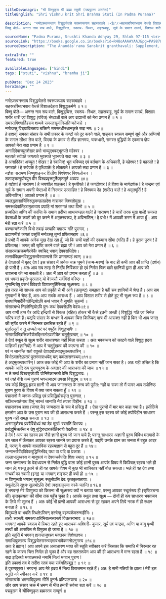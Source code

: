 ```yaml
---
titleDevanagri: "श्री विष्णुकृत श्री ब्रह्मा स्तुती (पद्मपुराण अंतर्गत)"
titleEnglish: "Shri Vishnu krit Shri Brahma Stuti (In Padma Purana)"

description: "नमोऽस्त्वनन्ताय विशुद्धचेतसे स्वरूपरूपाय सहस्रबाहवे ।<br/>सहस्ररश्मिप्रभवाय वेधसे विशालदेहाय विशुद्धकर्मणे ॥ १॥
विष्णु बोले— अनन्त नाम रूप वाले, विशुद्धचित्त, स्वरूप- स्थित, सहस्रबाहु, सूर्य के समान समर्थ, विशाल शरीर धारी एवं विशुद्ध (पवित्र) चेष्टाओं वाले आप ब्रह्माजी को मेरा प्रणाम है ॥ १ ॥"

sourceName: "Padma Purana, Srushti Khanda Adhyay 29, Shlok 97-115 <br>( पद्मपुराण, सृष्टीखंड, अध्याय २९, श्लोक ९७ - ११५ )"
sourceLink: "https://books.google.co.in/books?id=R48oAAAAYAAJ&pg=PA987&lpg=PA987&dq=%E0%A4%A8%E0%A4%AE%E0%A5%8B%E0%A4%BD%E0%A4%B8%E0%A5%8D%E0%A4%A4%E0%A5%8D%E0%A4%B5%E0%A4%A8%E0%A4%A8%E0%A5%8D%E0%A4%A4%E0%A4%BE%E0%A4%AF+%E0%A4%B5%E0%A4%BF%E0%A4%B6%E0%A5%81%E0%A4%A6%E0%A5%8D%E0%A4%A7%E0%A4%9A%E0%A5%87%E0%A4%A4%E0%A4%B8%E0%A5%87+%E0%A4%B8%E0%A5%8D%E0%A4%B5%E0%A4%B0%E0%A5%82%E0%A4%AA%E0%A4%B0%E0%A5%82%E0%A4%AA%E0%A4%BE%E0%A4%AF+%E0%A4%B8%E0%A4%B9%E0%A4%B8%E0%A5%8D%E0%A4%B0%E0%A4%AC%E0%A4%BE%E0%A4%B9%E0%A4%B5%E0%A5%87+%E0%A5%A4&source=bl&ots=QX0ABqaYQG&sig=ACfU3U23CUhsG73eoHSZHOyolTuQc9pUsA&hl=en&sa=X&ved=2ahUKEwin1camzaiDAxUyMlkFHYGYDtUQ6AF6BAgJEAM"
sourceDescription: "The Ánandás'rama Sanskrit granthavali: Supplement, Volume 3"

extraInfo: ""
featured: true

availableLanguages: ["hindi"]
tags: ["stuti", "vishnu", "bramha ji"]

pubDate: "Dec 24 2023"
heroImage: ""
---
```

<div class="sanskrit-shlok">नमोऽस्त्वनन्ताय विशुद्धचेतसे स्वरूपरूपाय सहस्रबाहवे ।<br/>सहस्ररश्मिप्रभवाय वेधसे विशालदेहाय विशुद्धकर्मणे ॥ १॥<br/></div><div class="hindi-translation translation">विष्णु बोले— अनन्त नाम रूप वाले, विशुद्धचित्त, स्वरूप- स्थित, सहस्रबाहु, सूर्य के समान समर्थ, विशाल शरीर धारी एवं विशुद्ध (पवित्र) चेष्टाओं वाले आप ब्रह्माजी को मेरा प्रणाम है ॥ १ ॥<br/></div><div class="sanskrit-shlok">समस्तविश्वार्तिहराय शम्भवे समस्तसूर्यानिलतिग्मतेजसे ।<br/>नमोऽस्तु विदयावितताय चक्रिणे समस्तधीस्थानकृते सदा नमः ॥ २॥<br/></div><div class="hindi-translation translation">हे ब्रह्मन्! समस्त संसार के सभी प्रकार के कष्टों को दूर करने वाले, शङ्कर स्वरूप सम्पूर्ण सूर्य और अग्नियों के समान तीक्ष्ण तेज वाले, विदया के प्रभाव से तीव्र ज्ञानमय, चक्रधारी, समस्त बुद्धियों के एकमात्र ज्ञेय आपको मेरा सदा प्रणाम है ॥ २ ॥<br/></div><div class="sanskrit-shlok">अनादिदेवाच्युतशेखर प्रभो भाव्युद्भवद्भूतपते महेश्वर ।<br/>महत्पते सर्वपते जगत्पते भुवस्पते भुवनपते सदा नमः ॥ ३ ॥<br/></div><div class="hindi-translation translation">हे अनादिदेव! अच्युत ! शेखर ! हे स्वामिन्! भूत भविष्यद् एवं वर्तमान के अधिकारी, हे महेश्वर ! हे महत्पते ! हे जगत्पते ! हे सर्वपते! हे पृथ्विपते! हे लोकपते ! आपको सदा प्रणाम है ॥ ३ ॥<br/></div><div class="sanskrit-shlok">यज्ञेश नारायण जिष्णुशङ्कर क्षितीश विश्वेश्वर विश्वलोचन ।<br/>शशाङ्कसूर्याच्युत वीर विश्वप्रवृत्तमूर्तेऽमृतमूर्त अव्यय ॥४॥<br/></div><div class="hindi-translation translation">हे यज्ञेश! हे नारायण ! हे जयशील शङ्कर ! हे पृथ्वीपते ! हे जगदीश्वर ! हे विश्व के मार्गदर्शक ! हे चन्द्रमा एवं सूर्य के समान अपनी चेष्टाओं में निरन्तर उत्साहित ! हे विश्वमय देह (शरीर) वाले ! हे अमृतमूर्ति ! हे अविनाशिन् ! आपको प्रणाम है ॥ ४ ॥<br/></div><div class="sanskrit-shlok">ज्वलद्धताशार्चिनिरुद्धमण्डलप्रदेश नारायण विश्वतोमुख ।<br/>समस्तदेवार्तिहरामृताव्यय प्रपाहि मां शरणगतं तथा विभो ॥ ५ ॥<br/></div><div class="hindi-translation translation">प्रज्वलित अग्नि की कान्ति के समान प्रदीप्त आभामण्डल वाले! हे नारायण ! हे चारों तरफ मुख वाले! समस्त देवताओं के कष्टों को दूर करने में अमृतस्वरूप, हे अविनाशिन् ! हे प्रभो ! मैं आपकी शरण में आया हूँ। आप मेरी रक्षा करें ॥ ५ ॥<br/></div><div class="sanskrit-shlok">वक्त्राण्यनेकानि विभो तवाहं पश्यामि यज्ञस्य गतिं पुराणम् ।<br/>ब्रह्माणमीशं जगतां प्रसूतिं नमोऽस्तु तुभ्यं प्रपितामहाय ॥६॥<br/></div><div class="hindi-translation translation">हे प्रभो! मैं आपके अनेक मुख देख रहा हूँ, जो कि सभी यज्ञों की एकमात्र सीमा (गति) हैं। हे पुराण पुरुष ! हे प्रपितामह ! जगत् की सृष्टि करने वाले ब्रह्मा जी ! आप को मेरा प्रणाम है ॥ ६ ॥<br/></div><div class="sanskrit-shlok">संसारचक्रक्रमणैरनेकैः क्वचिद् भवान् देववराधिदेवः।<br/>तत्सर्वविज्ञानविशुद्धसत्त्वैरुपास्यसे किं प्रणमाम्यहं त्वाम् ॥ ७॥<br/></div><div class="hindi-translation translation">हे देवताओं में बृहद् देव ! इस संसार में अनेक चक्र घूमने (जन्म-मरण) के बाद ही कभी आप की प्राप्ति (दर्शन) हो पाती है। अतः आप सब तरह से निर्दोष निर्विकार हो एवं निर्मल चित्त वाले ज्ञानियों द्वारा ही आप की उपासना की जा सकती है। अतः मैं आप को प्रणाम करता हूँ ॥ ७ ॥<br/></div><div class="sanskrit-shlok">एवं भवन्तं प्रकृतेः पुरस्ताद् यो वेत्त्यसौ सर्वविदां वरिष्ठः ।<br/>गुणान्वितेषु प्रसभं विवेदयो विशालमूर्तिस्त्विह सूक्ष्मरूपः ॥ ८ ॥<br/></div><div class="hindi-translation translation">इस तरह जो साधक आप को प्रकृति से भी आगे (उत्कृष्ट) समझता है वही सब ज्ञानियों में श्रेष्ठ है। आप सब गुणवानों में श्रेष्ठ हैं, अतः आप सबके आराध्य हैं । आप विशाल शरीर से होते हुए भी सूक्ष्म रूप हैं ॥ ८ ॥<br/></div><div class="sanskrit-shlok">वाक्पाणिपादैर्विगतेन्द्रियोऽपि कथं भवान् वै सुगतिः सुकर्मा ।<br/>संसारबन्धे निहतेन्द्रियोऽपि पुनः कथं देववरोऽसि वेदयः॥९॥<br/></div><div class="hindi-translation translation">आप वाणी हाथ पैर आदि इन्द्रियों से विकल (रहित) होकर भी कैसे इतनी अच्छी ( विशुद्धि) गति एवं निर्मल चरित्र वाले हैं।यद्यपि संसार के बन्धन में आपका चित्त किञ्चित् मात्र भी आसक्त नहीं है फिर भी आप जगत् की सृष्टि करने में निरन्तर दत्तचित्त रहते हैं ॥ ९ ॥<br/></div><div class="sanskrit-shlok">मूर्त्तादमूर्त्तं न तु लभ्यते परं परं वपुर्देव विशुद्धभावैः ।<br/>संसारविच्छित्तिकरैर्यजद्भिरतोऽवसीयेत चतुर्मुखत्वम् ॥ १० ॥<br/></div><div class="hindi-translation translation">हे देव! स्थूल से सूक्ष्म शरीर साधारणतः नहीं मिला करता । अतः भवबन्धन को काटने वाले विशुद्ध हृदय याज्ञिकों (ज्ञानियों) ने आप में चतुर्मुखत्व की कल्पना की ॥ १० ॥<br/></div><div class="sanskrit-shlok">परं न जानन्ति यतो वपुस्ते देवादयोऽप्यद्भुतरूपधारिन् ।<br/>विभोऽवतारेऽग्रतरं पुराणमाराधयेद् यत् कमलासनस्थम्॥११॥<br/></div><div class="hindi-translation translation">हे अद्भुतरूपधारिन् ! आज तक कोई भी आप के शरीर का प्रमाण नहीं जान सका है। अतः यही उचित है कि आपके आदि रूप पुराणपुरुष के अवतार की आराधना की जाय ॥ ११ ॥<br/></div><div class="sanskrit-shlok">न ते तत्त्वं विश्वसृजोऽपि योनिमेकान्ततो वेत्ति विशुद्धभावः ।<br/>परं त्वहं वेद्मि कथं पुराणं भवन्तमादयं तपसा विशुद्धम् ॥ १२॥<br/></div><div class="hindi-translation translation">जब कोई विशुद्ध हृदय ज्ञानी भी आप जगत्स्रष्टा के तत्त्व को पूर्णत: नहीं पा सका तो मैं पामर आप तपोनिष्ठ पुराण पुरुष के विषय में क्या जान सकता हूँ ॥ १२ ॥<br/></div><div class="sanskrit-shlok">पद्मासनो वै जनकः प्रसिद्ध एवं प्रसिद्धिर्ह्यसकृत् पुराणात् ।<br/>सञ्चिन्त्यतेनाथ विभुं भवन्तं जानाति नैवं तपसा विहीनः ॥ १३ ॥<br/></div><div class="hindi-translation translation">पद्मासनस्थ ब्रह्मा (जगत् के) जन्मदाता के रूप में प्रसिद्ध हैं । ऐसा पुराणों में बार बार कहा गया है। इसीलिये हमलोग आप के उस पुराण रूप की ही आराधना करते हैं । परन्तु इस रहस्य को कोई तपोविहीन साधारण पुरुष नहीं समझ सकता ॥ १३ ॥<br/></div><div class="sanskrit-shlok">अस्मादृशैश्च प्रवरैर्विबोध्यं त्वां देव मूर्खाः स्वमतिं विभज्य ।<br/>प्रबोद्धुमिच्छन्ति न तेषु बुद्धिरुदारकीर्तिस्वपि वेदहीनाः ॥ १४ ॥<br/></div><div class="hindi-translation translation">हे देव ! आप का रहस्य हम जैसे ज्ञानी पुरुष जो जान पाये हैं; परन्तु साधारण अज्ञानी पुरुष विविध मतवादों के भ्रम जाल में फँसकर आपका रहस्य जानने का प्रयास करते हैं, यद्यपि उनके ज्ञान का जनता में बहुत आदर है, परन्तु वे आपके वास्तविक रहस्यज्ञान से बहुत दूर हैं ॥ १४॥<br/></div><div class="sanskrit-shlok">जन्मान्तरैर्वेदविवेकबुद्धिभिर्भवेद् यथा वा यदि वा प्रकाशः ।<br/>तल्लाभलुब्धस्य न मानुषत्वं न देवगन्धर्वपतिः शिवः स्यात् ॥ १५ ॥<br/></div><div class="hindi-translation translation">जन्म जन्मान्तर के वेदाध्ययन से निर्मल बुद्धि वाला कोई ज्ञानी पुरुष आपके विषय में किञ्चित् रहस्य भले ही जान ले; परन्तु इतने से ही वह आपके विषय में कुछ भी साधिकार नहीं बोल सकता। भले ही वह देव तथा गन्धर्वो का स्वामी (इन्द्र) या भगवान् शङ्कर ही क्यों हों ॥ १५ ॥<br/></div><div class="sanskrit-shlok">न विष्णुरूपो भगवन् सुसूक्ष्मः स्थूलोऽसि देवः कृतकृत्यतायाः ।<br/>स्थूलोऽपि सूक्ष्मः सुलभोऽसि देव! त्वद्वाह्यकृत्या नरके पतन्ति॥ १६॥<br/></div><div class="hindi-translation translation">हे भगवन्! मेरे विष्णुरूप को कितना भी सूक्ष्मरूप क्यों न बताया जाय, परन्तु आपका स्थूलंरूप ही (सृष्टिरचना की) कृतकृत्यता की सीमा तक पहुँच चुका है। आपके स्थूल तथा सूक्ष्म — दोनों ही रूप साधारण भक्तजन के लिये भी सुलभ हैं । अतः कोई भी प्राणी आपकी आराधना से दूर रहकर अपने लिये नरक में ही स्थान बनाता है ॥ १६ ॥<br/></div><div class="sanskrit-shlok">विमुच्यते वा भवति स्थितेऽस्मिन् दस्त्रेन्दु वह्न्यर्कमरुन्महीभिः ।<br/>तत्त्वैः स्वरूपैः समरूपधारिभिरात्मस्वरूपे विततस्वभावः ॥ १७॥<br/></div><div class="hindi-translation translation">भगवन्! आपके स्वरूप में स्थित रहते हुए आराधक अश्विनी- कुमार, सूर्य एवं चन्द्रमा, अग्नि या वायु पृथ्वी तत्त्वों की आसक्ति से विमुक्त हो जाता है ॥ १७ ॥<br/></div><div class="sanskrit-shlok">इति स्तुतिं मे भगवन् ह्यनन्तजुषस्व भक्तस्य विशेषतश्च ।<br/>समाधियुक्तस्य विशुद्धचेतसस्त्वद्भावभावैकमनोऽनुगस्य ॥१८॥<br/></div><div class="hindi-translation translation">अतः हे ब्रह्मन् ! आप अपने इस असाधारण भक्त की स्तुति स्वीकार करें जिसका कि समाधि में निरन्तर रत रहने के कारण चित्त निर्मल हो चुका है और वह सततरूपेण आप की ही आराधना में मग्न रहता है ॥ १८ ॥<br/></div><div class="sanskrit-shlok">सदा हृदिस्थो भगवन्नमस्ते नमामि नित्यं भगवन् पुराण !<br/>इति प्रकाशं तव मे तदीश स्तवं मया सर्वगतिप्रबुद्ध ! ॥ १९ ॥<br/></div><div class="hindi-translation translation">हे पुराणपुरुष ! भगवन्! आप मेरे हृदय में नित्य विराजमान रहते हैं। अत: हे सभी गतियों के ज्ञाता ! मेरी इस स्तुति को स्वीकार करें ॥ १९ ॥<br/></div><div class="sanskrit-shlok">संसारचक्रे भ्रमणादियुक्ता भीतिं पुनर्नः प्रतिपालयस्व ॥ २० ॥<br/></div><div class="hindi-translation translation">और आप संसार चक्र में भ्रमण से भीत हमारी सर्वथा रक्षा करें ॥ २० ॥<br/></div><div class="sanskrit-shlok">पद्मपुराण में श्रीविष्णुकृत ब्रह्मस्तव सम्पूर्ण ॥<br/></div>